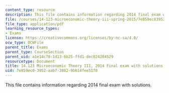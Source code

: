 ```yaml
---
content_type: resource
description: This file contains information regarding 2014 final exam with solutions.
file: /courses/14-123-microeconomic-theory-iii-spring-2015/7e859ec03952aab738829bb14fee51f0_MIT14_123S15_Final2014.pdf
file_type: application/pdf
learning_resource_types:
- Exams
license: https://creativecommons.org/licenses/by-nc-sa/4.0/
ocw_type: OCWFile
parent_title: Exams
parent_type: CourseSection
parent_uid: a1e14c78-1d13-6b25-ffd1-dec024284529
resourcetype: Document
title: 14.123 Microeconomic Theory III, 2014 Final exam with solutions
uid: 7e859ec0-3952-aab7-3882-9bb14fee51f0
---
```

This file contains information regarding 2014 final exam with solutions.